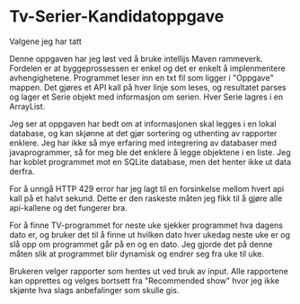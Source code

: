 # Tv-Serier-Kandidatoppgave

Valgene jeg har tatt

Denne oppgaven har jeg løst ved å bruke intellijs Maven rammeverk. Fordelen er at byggeprossessen er enkel og det er enkelt å implenmentere avhengighetene. Programmet leser inn en txt fil som ligger i "Oppgave" mappen. Det gjøres et API kall på hver linje som leses, og resultatet parses og lager et Serie objekt med informasjon om serien. Hver Serie lagres i en ArrayList. 

Jeg ser at oppgaven har bedt om at informasjonen skal legges i en lokal database, og kan skjønne at det gjør sortering og uthenting av rapporter enklere. Jeg har ikke så mye erfaring med integrering av databaser med javaprogrammer, så for meg ble det enklere å legge objektene i en liste. Jeg har koblet programmet mot en SQLite database, men det henter ikke ut data derfra.

For å unngå HTTP 429 error har jeg lagt til en forsinkelse mellom hvert api kall på et halvt sekund. Dette er den raskeste måten jeg fikk til å gjøre alle api-kallene og det fungerer bra.

For å finne TV-programmet for neste uke sjekker programmet hva dagens dato er, og bruker det til å finne ut hvilken dato hver ukedag neste uke er og slå opp om programmet går på en og en dato. Jeg gjorde det på denne måten slik at programmet blir dynamisk og endrer seg fra uke til uke.

Brukeren velger rapporter som hentes ut ved bruk av input. Alle rapportene kan opprettes og velges bortsett fra "Recommended show" hvor jeg ikke skjønte hva slags anbefalinger som skulle gis.
